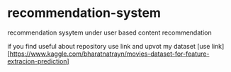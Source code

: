 # recommendation-system
recommendation sysytem under user based content recommendation 

if you find useful about repository use link and upvot my dataset
[use link][https://www.kaggle.com/bharatnatrayn/movies-dataset-for-feature-extracion-prediction]
